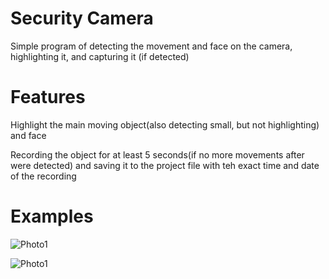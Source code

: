 # Security Camera
Simple program of detecting the movement and face on the camera, highlighting it, and capturing it (if detected)
# Features
Highlight the main moving object(also detecting small, but not highlighting) and face

Recording the object for at least 5 seconds(if no more movements after were detected) and saving it to the project file with teh exact time and date of the recording

# Examples

![Photo1](https://github.com/Avdieienko/-Hohol--Detector/blob/main/Screenshot_1.png?raw=true) 

![Photo1](https://github.com/Avdieienko/-Hohol--Detector/blob/main/Screenshot_1.png?raw=true) 
